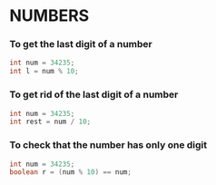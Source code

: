 # NUMBERS

### To get the last digit of a number

```java
int num = 34235;
int l = num % 10;
```

### To get rid of the last digit of a number

```java
int num = 34235;
int rest = num / 10;
```

### To check that the number has only one digit

```java
int num = 34235;
boolean r = (num % 10) == num;
```
